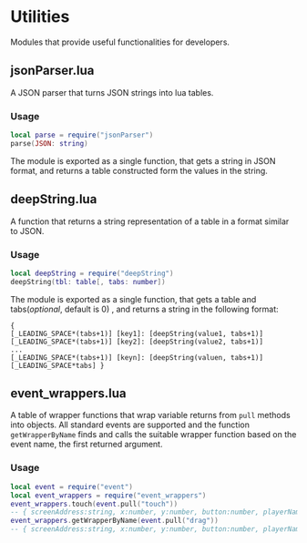 # Utilities

Modules that provide useful functionalities for developers.

## jsonParser.lua
A JSON parser that turns JSON strings into lua tables.

### Usage
```lua
local parse = require("jsonParser")
parse(JSON: string)
```
The module is exported as a single function, that gets a string in JSON format, and returns a table constructed form the values in the string.

## deepString.lua
A function that returns a string representation of a table in a format similar to JSON.

### Usage
```lua
local deepString = require("deepString")
deepString(tbl: table[, tabs: number])
```
The module is exported as a single function, that gets a table and tabs(*optional*, default is 0) , and returns a string in the following format:
```
{
[_LEADING_SPACE*(tabs+1)] [key1]: [deepString(value1, tabs+1)]
[_LEADING_SPACE*(tabs+1)] [key2]: [deepString(value2, tabs+1)]
...
[_LEADING_SPACE*(tabs+1)] [keyn]: [deepString(valuen, tabs+1)]
[_LEADING_SPACE*tabs] }
```

## event_wrappers.lua
A table of wrapper functions that wrap variable returns from `pull` methods into objects. All standard events are supported and the function `getWrapperByName` finds and calls the suitable wrapper function based on the event name, the first returned argument.

### Usage
```lua
local event = require("event")
local event_wrappers = require("event_wrappers")
event_wrappers.touch(event.pull("touch")) 
-- { screenAddress:string, x:number, y:number, button:number, playerName:string }
event_wrappers.getWrapperByName(event.pull("drag"))
-- { screenAddress:string, x:number, y:number, button:number, playerName:string }
```